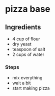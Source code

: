 # pizza base


## Ingredients
- 4 cup of flour
- dry yeast
- teaspoon of salt
- 2 cups of water

### Steps
- mix everything
- wait a bit
- start making pizza